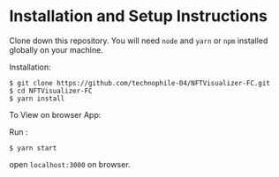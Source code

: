 # Installation and Setup Instructions

Clone down this repository. You will need `node` and `yarn` or `npm` installed globally on your machine.

Installation:

    $ git clone https://github.com/technophile-04/NFTVisualizer-FC.git
    $ cd NFTVisualizer-FC
    $ yarn install

To View on browser App:

Run :

    $ yarn start

open `localhost:3000` on browser.
